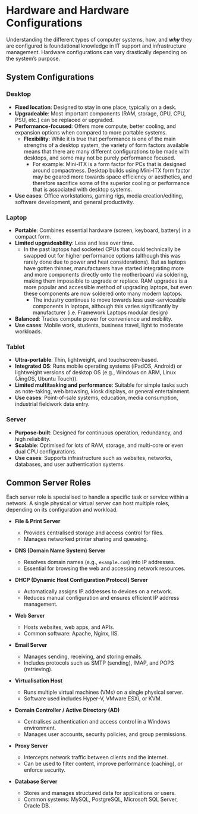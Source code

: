 # Hardware and Hardware Configurations

Understanding the different types of computer systems, how, and ***why*** they are configured is foundational knowledge in IT support and infrastructure management. Hardware configurations can vary drastically depending on the system’s purpose.

## System Configurations

### **Desktop**

- **Fixed location**: Designed to stay in one place, typically on a desk.
- **Upgradeable**: Most important components (RAM, storage, GPU, CPU, PSU, etc.) can be replaced or upgraded. 
- **Performance-focused**: Offers more compute, better cooling, and expansion options when compared to more portable systems.
	- **Flexibility**: While it is true that performance is one of the main strengths of a desktop system, the variety of form factors available means that there are many different configurations to be made with desktops, and some may not be purely performance focused. 
		- For example: Mini-ITX is a form factor for PCs that is designed around compactness. Desktop builds using Mini-ITX form factor may be geared more towards space efficiency or aesthetics, and therefore sacrifice some of the superior cooling or performance that is associated with desktop systems.
- **Use cases**: Office workstations, gaming rigs, media creation/editing, software development, and general productivity.

### **Laptop**

- **Portable**: Combines essential hardware (screen, keyboard, battery) in a compact form.
- **Limited upgradeability**: Less and less over time. 
	- In the past laptops had socketed CPUs that could technically be swapped out for higher performance options (although this was rarely done due to power and heat considerations). But as laptops have gotten thinner, manufacturers have started integrating more and more components directly onto the motherboard via soldering, making them impossible to upgrade or replace. RAM upgrades is a more popular and accessible method of upgrading laptops, but even these components are now soldered onto many modern laptops.
		- The industry continues to move towards less user-serviceable components in laptops, although this varies significantly by manufacturer (i.e. Framework Laptops modular design)
- **Balanced**: Trades compute power for convenience and mobility.
- **Use cases**: Mobile work, students, business travel, light to moderate workloads.

### **Tablet**

- **Ultra-portable**: Thin, lightweight, and touchscreen-based.
- **Integrated OS**: Runs mobile operating systems (iPadOS, Android) or lightweight versions of desktop OS (e.g., Windows on ARM, Linux (JingOS, Ubuntu Touch)).
- **Limited multitasking and performance**: Suitable for simple tasks such as note-taking, web browsing, kiosk displays, or general entertainment.
- **Use cases**: Point-of-sale systems, education, media consumption, industrial fieldwork data entry.

### **Server**


- **Purpose-built**: Designed for continuous operation, redundancy, and high reliability.
- **Scalable**: Optimised for lots of RAM, storage, and multi-core or even dual CPU configurations.
- **Use cases**: Supports infrastructure such as websites, networks, databases, and user authentication systems.


## Common Server Roles

Each server role is specialised to handle a specific task or service within a network. A single physical or virtual server can host multiple roles, depending on its configuration and workload.

- **File & Print Server**
    - Provides centralised storage and access control for files.
    - Manages networked printer sharing and queueing.

- **DNS (Domain Name System) Server**
    - Resolves domain names (e.g., `example.com`) into IP addresses.
    - Essential for browsing the web and accessing network resources.

- **DHCP (Dynamic Host Configuration Protocol) Server**
    - Automatically assigns IP addresses to devices on a network.
    - Reduces manual configuration and ensures efficient IP address management.

- **Web Server**
    - Hosts websites, web apps, and APIs.
    - Common software: Apache, Nginx, IIS.

- **Email Server**
    - Manages sending, receiving, and storing emails.
    - Includes protocols such as SMTP (sending), IMAP, and POP3 (retrieving).

- **Virtualisation Host**
    - Runs multiple virtual machines (VMs) on a single physical server.
    - Software used includes Hyper-V, VMware ESXi, or KVM.

- **Domain Controller / Active Directory (AD)**
    - Centralises authentication and access control in a Windows environment.
    - Manages user accounts, security policies, and group permissions.

- **Proxy Server**
    - Intercepts network traffic between clients and the internet.
    - Can be used to filter content, improve performance (caching), or enforce security.

- **Database Server**
    - Stores and manages structured data for applications or users.
    - Common systems: MySQL, PostgreSQL, Microsoft SQL Server, Oracle DB.